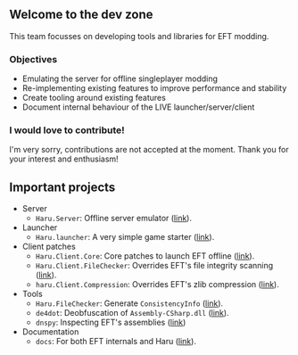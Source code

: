 ## Welcome to the dev zone

This team focusses on developing tools and libraries for EFT modding.

### Objectives

- Emulating the server for offline singleplayer modding
- Re-implementing existing features to improve performance and stability
- Create tooling around existing features
- Document internal behaviour of the LIVE launcher/server/client

### I would love to contribute!

I'm very sorry, contributions are not accepted at the moment.
Thank you for your interest and enthusiasm!

## Important projects

- Server
  - `Haru.Server`: Offline server emulator ([link](https://github.com/spt-haru/haru.server)).
- Launcher
  - `Haru.launcher`: A very simple game starter ([link](https://github.com/spt-haru/haru.launcher)).
- Client patches
  - `Haru.Client.Core`: Core patches to launch EFT offline ([link](https://github.com/spt-haru/haru.client.core)).
  - `Haru.Client.FileChecker`: Overrides EFT's file integrity scanning ([link](https://github.com/spt-haru/haru.client.filechecker)).
  - `haru.Client.Compression`: Overrides EFT's zlib compression ([link](https://github.com/spt-haru/haru.client.compression)).
- Tools
  - `Haru.FileChecker`: Generate `ConsistencyInfo` ([link](https://github.com/spt-haru/haru.filechecker)).
  - `de4dot`: Deobfuscation of `Assembly-CSharp.dll` ([link](https://github.com/spt-haru/de4dot)).
  - `dnspy`: Inspecting EFT's assemblies ([link](https://github.com/spt-haru/dnspy))
- Documentation
  - `docs`: For both EFT internals and Haru ([link](https://github.com/spt-haru/docs)). 
